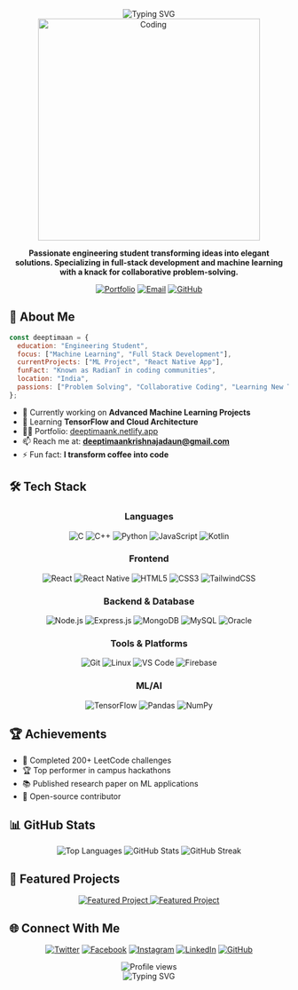 <div align="center">
  <div>
    <img src="https://readme-typing-svg.demolab.com?font=Fira+Code&weight=600&size=28&duration=4000&pause=1000&color=6366F1&center=true&vCenter=true&width=435&lines=Hi%2C+I'm+Deeptimaan+%F0%9F%91%8B;Engineering+Student;Full+Stack+Developer;ML+Enthusiast;Problem+Solver;RadianT+Coder" alt="Typing SVG" />
  </div>
</div>

<div align="center">
  <img src="https://user-images.githubusercontent.com/74038190/212741999-016fddbd-617a-4448-8042-0ecf907aea25.gif" width="400" alt="Coding" />
</div>

<p align="center">
  <b>Passionate engineering student transforming ideas into elegant solutions. Specializing in full-stack development and machine learning with a knack for collaborative problem-solving.</b>
</p>

<div align="center">
  
  [![Portfolio](https://img.shields.io/badge/Portfolio-6366F1?style=for-the-badge&logo=About.me&logoColor=white)](https://deeptimaank.netlify.app/)
  [![Email](https://img.shields.io/badge/Email-D14836?style=for-the-badge&logo=gmail&logoColor=white)](mailto:deeptimaankrishnajadaun@gmail.com)
  [![GitHub](https://img.shields.io/badge/GitHub-100000?style=for-the-badge&logo=github&logoColor=white)](https://github.com/deeptimaan-k)
  
</div>

## 🚀 About Me
```javascript
const deeptimaan = {
  education: "Engineering Student",
  focus: ["Machine Learning", "Full Stack Development"],
  currentProjects: ["ML Project", "React Native App"],
  funFact: "Known as RadianT in coding communities",
  location: "India",
  passions: ["Problem Solving", "Collaborative Coding", "Learning New Tech"]
};
```

- 🔭 Currently working on **Advanced Machine Learning Projects**
- 🌱 Learning **TensorFlow and Cloud Architecture**
- 👨‍💻 Portfolio: [deeptimaank.netlify.app](https://deeptimaank.netlify.app/)
- 📫 Reach me at: **deeptimaankrishnajadaun@gmail.com**
- ⚡ Fun fact: **I transform coffee into code**

## 🛠️ Tech Stack

<div align="center">

  ### Languages
  ![C](https://img.shields.io/badge/C-00599C?style=for-the-badge&logo=c&logoColor=white)
  ![C++](https://img.shields.io/badge/C++-00599C?style=for-the-badge&logo=c%2B%2B&logoColor=white)
  ![Python](https://img.shields.io/badge/Python-3776AB?style=for-the-badge&logo=python&logoColor=white)
  ![JavaScript](https://img.shields.io/badge/JavaScript-F7DF1E?style=for-the-badge&logo=javascript&logoColor=black)
  ![Kotlin](https://img.shields.io/badge/Kotlin-0095D5?style=for-the-badge&logo=kotlin&logoColor=white)
  
  ### Frontend
  ![React](https://img.shields.io/badge/React-20232A?style=for-the-badge&logo=react&logoColor=61DAFB)
  ![React Native](https://img.shields.io/badge/React_Native-20232A?style=for-the-badge&logo=react&logoColor=61DAFB)
  ![HTML5](https://img.shields.io/badge/HTML5-E34F26?style=for-the-badge&logo=html5&logoColor=white)
  ![CSS3](https://img.shields.io/badge/CSS3-1572B6?style=for-the-badge&logo=css3&logoColor=white)
  ![TailwindCSS](https://img.shields.io/badge/Tailwind_CSS-38B2AC?style=for-the-badge&logo=tailwind-css&logoColor=white)
  
  ### Backend & Database
  ![Node.js](https://img.shields.io/badge/Node.js-339933?style=for-the-badge&logo=nodedotjs&logoColor=white)
  ![Express.js](https://img.shields.io/badge/Express.js-000000?style=for-the-badge&logo=express&logoColor=white)
  ![MongoDB](https://img.shields.io/badge/MongoDB-4EA94B?style=for-the-badge&logo=mongodb&logoColor=white)
  ![MySQL](https://img.shields.io/badge/MySQL-005C84?style=for-the-badge&logo=mysql&logoColor=white)
  ![Oracle](https://img.shields.io/badge/Oracle-F80000?style=for-the-badge&logo=oracle&logoColor=black)
  
  ### Tools & Platforms
  ![Git](https://img.shields.io/badge/Git-F05032?style=for-the-badge&logo=git&logoColor=white)
  ![Linux](https://img.shields.io/badge/Linux-FCC624?style=for-the-badge&logo=linux&logoColor=black)
  ![VS Code](https://img.shields.io/badge/VS_Code-007ACC?style=for-the-badge&logo=visual-studio-code&logoColor=white)
  ![Firebase](https://img.shields.io/badge/Firebase-FFCA28?style=for-the-badge&logo=firebase&logoColor=black)
  
  ### ML/AI
  ![TensorFlow](https://img.shields.io/badge/TensorFlow-FF6F00?style=for-the-badge&logo=tensorflow&logoColor=white)
  ![Pandas](https://img.shields.io/badge/Pandas-150458?style=for-the-badge&logo=pandas&logoColor=white)
  ![NumPy](https://img.shields.io/badge/NumPy-013243?style=for-the-badge&logo=numpy&logoColor=white)
  
</div>

## 🏆 Achievements
- 🥇 Completed 200+ LeetCode challenges
- 🏆 Top performer in campus hackathons
- 📚 Published research paper on ML applications
- 🌟 Open-source contributor

## 📊 GitHub Stats

<div align="center">
  <img src="https://github-readme-stats.vercel.app/api/top-langs?username=deeptimaan-k&show_icons=true&locale=en&layout=compact&theme=tokyonight&bg_color=1e293b&border_color=475569&text_color=e2e8f0&title_color=a78bfa" alt="Top Languages" />
  
  <img src="https://github-readme-stats.vercel.app/api?username=deeptimaan-k&show_icons=true&locale=en&theme=tokyonight&bg_color=1e293b&border_color=475569&text_color=e2e8f0&title_color=a78bfa&icon_color=6366f1" alt="GitHub Stats" />
  
  <img src="https://github-readme-streak-stats.herokuapp.com/?user=deeptimaan-k&theme=tokyonight&background=1e293b&border=475569&stroke=475569&ring=a78bfa&fire=6366f1&currStreakNum=e2e8f0&sideNums=e2e8f0&currStreakLabel=a78bfa&sideLabels=a78bfa&dates=94a3b8" alt="GitHub Streak" />
</div>

## 📌 Featured Projects

<div align="center">
  <a href="https://github.com/deeptimaan-k/RadianT-Movies">
    <img src="https://github-readme-stats.vercel.app/api/pin/?username=deeptimaan-k&repo=RadianT-Movies&theme=tokyonight&bg_color=1e293b&border_color=475569&text_color=e2e8f0&title_color=a78bfa&icon_color=6366f1" alt="Featured Project" />
  </a>
  <a href="https://github.com/deeptimaan-k/Movies_react">
    <img src="https://github-readme-stats.vercel.app/api/pin/?username=deeptimaan-k&repo=Movies_react&theme=tokyonight&bg_color=1e293b&border_color=475569&text_color=e2e8f0&title_color=a78bfa&icon_color=6366f1" alt="Featured Project" />
  </a>
</div>


## 🌐 Connect With Me

<div align="center">
  
  [![Twitter](https://img.shields.io/badge/Twitter-1DA1F2?style=for-the-badge&logo=twitter&logoColor=white)](https://twitter.com/deeptimaan_k)
  [![Facebook](https://img.shields.io/badge/Facebook-1877F2?style=for-the-badge&logo=facebook&logoColor=white)](https://fb.com/deeptimaankrishnajadaun)
  [![Instagram](https://img.shields.io/badge/Instagram-E4405F?style=for-the-badge&logo=instagram&logoColor=white)](https://instagram.com/deeptimaan_k)
  [![LinkedIn](https://img.shields.io/badge/LinkedIn-0077B5?style=for-the-badge&logo=linkedin&logoColor=white)](https://linkedin.com/in/deeptimaan-k)
  [![GitHub](https://img.shields.io/badge/GitHub-100000?style=for-the-badge&logo=github&logoColor=white)](https://github.com/deeptimaan-k)
  
</div>

<div align="center">
  <img src="https://komarev.com/ghpvc/?username=deeptimaan-k&label=Profile%20views&color=6366f1&style=for-the-badge" alt="Profile views" />
</div>

<div align="center">
  <img src="https://readme-typing-svg.demolab.com?font=Fira+Code&weight=200&size=12&pause=1000&color=6366F1&center=true&vCenter=true&width=435&lines=Building+tomorrow's+solutions+today" alt="Typing SVG" />
</div>
